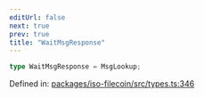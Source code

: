 ```yaml
---
editUrl: false
next: true
prev: true
title: "WaitMsgResponse"
---
```


```ts
type WaitMsgResponse = MsgLookup;
```

Defined in: [packages/iso-filecoin/src/types.ts:346](https://github.com/hugomrdias/filecoin/blob/main/packages/iso-filecoin/src/types.ts#L346)
